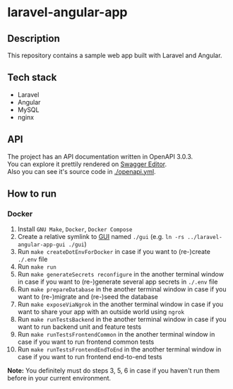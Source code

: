 # laravel-angular-app

## Description

This repository contains a sample web app built with Laravel and Angular.

## Tech stack

* Laravel
* Angular
* MySQL
* nginx

## API

The project has an API documentation written in OpenAPI 3.0.3.\
You can explore it prettily rendered on
[Swagger Editor](https://editor.swagger.io/?url=https://raw.githubusercontent.com/hu553in/laravel-angular-app/master/openapi.yml).\
Also you can see it's source code in [./openapi.yml](./openapi.yml).

## How to run

### Docker

1. Install `GNU Make`, `Docker`, `Docker Compose`
2. Create a relative symlink to [GUI](https://github.com/hu553in/laravel-angular-app-gui)
named `./gui` (e.g. `ln -rs ../laravel-angular-app-gui ./gui`)
3. Run `make createDotEnvForDocker` in case if you want to (re-)create `./.env` file
4. Run `make run`
5. Run `make generateSecrets reconfigure` in the another terminal window in case if
you want to (re-)generate several app secrets in `./.env` file
7. Run `make prepareDatabase` in the another terminal window in case if you want to
(re-)migrate and (re-)seed the database
8. Run `make exposeViaNgrok` in the another terminal window in case if you want to
share your app with an outside world using `ngrok`
9. Run `make runTestsBackend` in the another terminal window in case if you want to
run backend unit and feature tests
10. Run `make runTestsFrontendCommon` in the another terminal window in case if you want
to run frontend common tests
11. Run `make runTestsFrontendEndToEnd` in the another terminal window in case if you
want to run frontend end-to-end tests

**Note:** You definitely must do steps 3, 5, 6 in case if you haven't run them before in your current environment.
